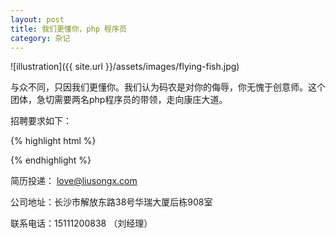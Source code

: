 ```yaml
---
layout: post
title: 我们更懂你，php 程序员
category: 杂记
---
```


![illustration]({{ site.url }}/assets/images/flying-fish.jpg)


与众不同，只因我们更懂你。我们认为码农是对你的侮辱，你无愧于创意师。这个团体，急切需要两名php程序员的带领，走向康庄大道。

招聘要求如下：


{% highlight html %}

<?php

class senior_php_programmer 
{  
   $salary= much over 6000;

function Duty(){
   echo   “1. 有网站开发经验2年以上，完成中小型门户网站（电商等）的建站开发及升级。”
   
   echo   “2. 熟练掌握php编程语言，熟悉主流php框架（MVC架构），能够独立的分析、解决问题，研发公司需求的系统。”
   
   echo   “3. 能与美工人员有效沟通，配合完成客户网站构建。”
   
   echo   “4. 维护网站系统，解决各种相关问题。”
   
   echo   “5. 有成熟作品优先。”

}

function Requirement(){

   echo   “1. 熟练使用Magento、opencart并对以上系统进行深度二次开发；”
   
   echo   “2. 大专学历以上，有php+mysql网站程序开发一年以上工作经验；”
   
   echo   “3. 熟悉Javascript, Ajax, HTML5+CSS3, xml”
   
   echo   “4. 强烈进取心，学习能力强，能自己解决一些问题，对程序开发有浓厚的兴趣”

}

}


class php_programmer 
{  
   $salary= around 4500;

function Duty (){

   echo   “1. 协组资深php程序员进行网站开发”
   
   echo   “2. 熟练掌握php编程语言，熟悉主流php框架（MVC架构），能够就网站提出独到解决方案”
   
   echo   “3. 能与美工人员有效沟通，配合完成客户网站构建。”
   
   echo   “4. 维护网站系统，解决各种相关问题。”

}

function Requirement(){

   echo   “1. 能够熟练使用Magento、opencart并具备对以上系统进行二次开发能力；”
   
   echo   “2. 大专学历以上，有php+mysql网站程序开发经验；”
   
   echo   “3. 熟悉Javascript, Ajax, xml, HTML5+CSS3”
   
   echo   “4. 进取、学习能力强、易相处”

}

?>




{% endhighlight %}


简历投递： love@liusongx.com

公司地址：长沙市解放东路38号华瑞大厦后栋908室

联系电话：15111200838 （刘经理）


